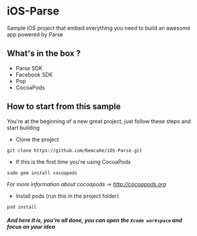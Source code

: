 iOS-Parse
=========

Sample iOS project that embed everything you need to build an awesome app powered by Parse



## What's in the box ?
- Parse SDK 
- Facebook SDK
- Pop 
- CocoaPods

## How to start from this sample
You're at the beginning of a new great project, just follow these steps and start building

- Clone the project
```
git clone https://github.com/Kemcake/iOS-Parse.git
```

- If this is the first time you're using CocoaPods
```
sudo gem install cocoapods
```
  *For more information about cocoapods -> http://cocoapods.org*

- Install pods (run this in the project folder)
```
pod install
```

##### And here it is, you're all done, you can open the `Xcode workspace` and focus on your idea

